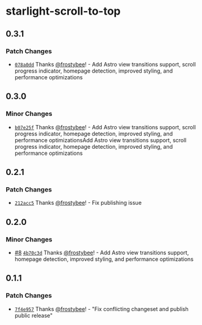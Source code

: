# starlight-scroll-to-top

## 0.3.1

### Patch Changes

- [`078a0dd`](https://github.com/frostybee/starlight-scroll-to-top/commit/078a0dd2767ba4653974df47dc25fa6732560456) Thanks [@frostybee](https://github.com/frostybee)! - Add Astro view transitions support, scroll progress indicator, homepage detection, improved styling, and performance optimizations

## 0.3.0

### Minor Changes

- [`b07e25f`](https://github.com/frostybee/starlight-scroll-to-top/commit/b07e25f49bf0fd9eba2a0cc0edf8c57d87e32584) Thanks [@frostybee](https://github.com/frostybee)! - Add Astro view transitions support, scroll progress indicator, homepage detection, improved styling, and performance optimizationsAdd Astro view transitions support, scroll progress indicator, homepage detection, improved styling, and performance optimizations

## 0.2.1

### Patch Changes

- [`212acc5`](https://github.com/frostybee/starlight-scroll-to-top/commit/212acc59d020cef31fa2f4e4609fe88b0cbdae91) Thanks [@frostybee](https://github.com/frostybee)! - Fix publishing issue

## 0.2.0

### Minor Changes

- [#8](https://github.com/frostybee/starlight-scroll-to-top/pull/8) [`4b70c3d`](https://github.com/frostybee/starlight-scroll-to-top/commit/4b70c3d1a00339775e27d1d286d534df917b1c5e) Thanks [@frostybee](https://github.com/frostybee)! - Add Astro view transitions support, homepage detection, improved styling, and performance optimizations

## 0.1.1

### Patch Changes

- [`7f4e957`](https://github.com/frostybee/starlight-scroll-to-top/commit/7f4e9571eeecd0e7f6adbfdc96d86ba695ea907e) Thanks [@frostybee](https://github.com/frostybee)! - "Fix conflicting changeset and publish public release"
